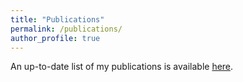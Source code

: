 ```yaml
---
title: "Publications"
permalink: /publications/
author_profile: true
---
```

An up-to-date list of my publications is available 
[here](http://adsabs.harvard.edu/cgi-bin/nph-abs_connect?return_req=no_params&author=Bartoli%C4%87,%20Fran&db_key=AST).